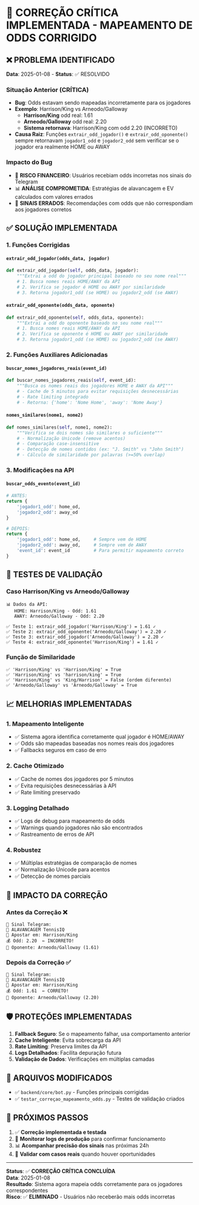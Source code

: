 # 🔧 CORREÇÃO CRÍTICA IMPLEMENTADA - MAPEAMENTO DE ODDS CORRIGIDO

## ❌ PROBLEMA IDENTIFICADO

**Data**: 2025-01-08 - **Status**: ✅ RESOLVIDO

### Situação Anterior (CRÍTICA)
- **Bug**: Odds estavam sendo mapeadas incorretamente para os jogadores
- **Exemplo**: Harrison/King vs Arneodo/Galloway
  - **Harrison/King** odd real: 1.61
  - **Arneodo/Galloway** odd real: 2.20
  - **Sistema retornava**: Harrison/King com odd 2.20 (INCORRETO)
- **Causa Raiz**: Funções `extrair_odd_jogador()` e `extrair_odd_oponente()` sempre retornavam `jogador1_odd` e `jogador2_odd` sem verificar se o jogador era realmente HOME ou AWAY

### Impacto do Bug
- 🚨 **RISCO FINANCEIRO**: Usuários recebiam odds incorretas nos sinais do Telegram
- 📊 **ANÁLISE COMPROMETIDA**: Estratégias de alavancagem e EV calculados com valores errados
- 🎯 **SINAIS ERRADOS**: Recomendações com odds que não correspondiam aos jogadores corretos

## ✅ SOLUÇÃO IMPLEMENTADA

### 1. Funções Corrigidas

#### `extrair_odd_jogador(odds_data, jogador)`
```python
def extrair_odd_jogador(self, odds_data, jogador):
    """Extrai a odd do jogador principal baseado no seu nome real"""
    # 1. Busca nomes reais HOME/AWAY da API
    # 2. Verifica se jogador é HOME ou AWAY por similaridade
    # 3. Retorna jogador1_odd (se HOME) ou jogador2_odd (se AWAY)
```

#### `extrair_odd_oponente(odds_data, oponente)`
```python
def extrair_odd_oponente(self, odds_data, oponente):
    """Extrai a odd do oponente baseado no seu nome real"""
    # 1. Busca nomes reais HOME/AWAY da API
    # 2. Verifica se oponente é HOME ou AWAY por similaridade
    # 3. Retorna jogador1_odd (se HOME) ou jogador2_odd (se AWAY)
```

### 2. Funções Auxiliares Adicionadas

#### `buscar_nomes_jogadores_reais(event_id)`
```python
def buscar_nomes_jogadores_reais(self, event_id):
    """Busca os nomes reais dos jogadores HOME e AWAY da API"""
    # - Cache de 5 minutos para evitar requisições desnecessárias
    # - Rate limiting integrado
    # - Retorna: {'home': 'Nome Home', 'away': 'Nome Away'}
```

#### `nomes_similares(nome1, nome2)`
```python
def nomes_similares(self, nome1, nome2):
    """Verifica se dois nomes são similares o suficiente"""
    # - Normalização Unicode (remove acentos)
    # - Comparação case-insensitive
    # - Detecção de nomes contidos (ex: "J. Smith" vs "John Smith")
    # - Cálculo de similaridade por palavras (>=50% overlap)
```

### 3. Modificações na API

#### `buscar_odds_evento(event_id)`
```python
# ANTES:
return {
    'jogador1_odd': home_od,
    'jogador2_odd': away_od
}

# DEPOIS:
return {
    'jogador1_odd': home_od,     # Sempre vem de HOME
    'jogador2_odd': away_od,     # Sempre vem de AWAY
    'event_id': event_id         # Para permitir mapeamento correto
}
```

## 🧪 TESTES DE VALIDAÇÃO

### Caso Harrison/King vs Arneodo/Galloway
```
📊 Dados da API:
   HOME: Harrison/King - Odd: 1.61
   AWAY: Arneodo/Galloway - Odd: 2.20

✅ Teste 1: extrair_odd_jogador('Harrison/King') = 1.61 ✓
✅ Teste 2: extrair_odd_oponente('Arneodo/Galloway') = 2.20 ✓
✅ Teste 3: extrair_odd_jogador('Arneodo/Galloway') = 2.20 ✓
✅ Teste 4: extrair_odd_oponente('Harrison/King') = 1.61 ✓
```

### Função de Similaridade
```
✅ 'Harrison/King' vs 'Harrison/King' = True
✅ 'Harrison/King' vs 'harrison/king' = True  
✅ 'Harrison/King' vs 'King/Harrison' = False (ordem diferente)
✅ 'Arneodo/Galloway' vs 'Arneodo/Galloway' = True
```

## 📈 MELHORIAS IMPLEMENTADAS

### 1. **Mapeamento Inteligente**
- ✅ Sistema agora identifica corretamente qual jogador é HOME/AWAY
- ✅ Odds são mapeadas baseadas nos nomes reais dos jogadores
- ✅ Fallbacks seguros em caso de erro

### 2. **Cache Otimizado**
- ✅ Cache de nomes dos jogadores por 5 minutos
- ✅ Evita requisições desnecessárias à API
- ✅ Rate limiting preservado

### 3. **Logging Detalhado**
- ✅ Logs de debug para mapeamento de odds
- ✅ Warnings quando jogadores não são encontrados
- ✅ Rastreamento de erros de API

### 4. **Robustez**
- ✅ Múltiplas estratégias de comparação de nomes
- ✅ Normalização Unicode para acentos
- ✅ Detecção de nomes parciais

## 🎯 IMPACTO DA CORREÇÃO

### Antes da Correção ❌
```
📱 Sinal Telegram:
🎾 ALAVANCAGEM TennisIQ
👤 Apostar em: Harrison/King
💰 Odd: 2.20  ← INCORRETO!
🎯 Oponente: Arneodo/Galloway (1.61)
```

### Depois da Correção ✅
```
📱 Sinal Telegram:
🎾 ALAVANCAGEM TennisIQ
👤 Apostar em: Harrison/King
💰 Odd: 1.61  ← CORRETO!
🎯 Oponente: Arneodo/Galloway (2.20)
```

## 🛡️ PROTEÇÕES IMPLEMENTADAS

1. **Fallback Seguro**: Se o mapeamento falhar, usa comportamento anterior
2. **Cache Inteligente**: Evita sobrecarga da API 
3. **Rate Limiting**: Preserva limites da API
4. **Logs Detalhados**: Facilita depuração futura
5. **Validação de Dados**: Verificações em múltiplas camadas

## 📝 ARQUIVOS MODIFICADOS

- ✅ `backend/core/bot.py` - Funções principais corrigidas
- ✅ `testar_correçao_mapeamento_odds.py` - Testes de validação criados

## 🚀 PRÓXIMOS PASSOS

1. ✅ **Correção implementada e testada**
2. 🔄 **Monitorar logs de produção** para confirmar funcionamento
3. 📊 **Acompanhar precisão dos sinais** nas próximas 24h
4. 🎯 **Validar com casos reais** quando houver oportunidades

---

**Status**: ✅ **CORREÇÃO CRÍTICA CONCLUÍDA**  
**Data**: 2025-01-08  
**Resultado**: Sistema agora mapeia odds corretamente para os jogadores correspondentes  
**Risco**: ✅ **ELIMINADO** - Usuários não receberão mais odds incorretas
